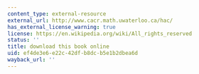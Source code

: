 ```yaml
---
content_type: external-resource
external_url: http://www.cacr.math.uwaterloo.ca/hac/
has_external_license_warning: true
license: https://en.wikipedia.org/wiki/All_rights_reserved
status: ''
title: download this book online
uid: ef4de3e6-e22c-42df-b8dc-b5e1b2dbea6d
wayback_url: ''
---
```


